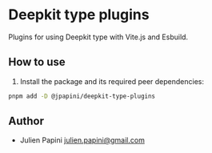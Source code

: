 # Deepkit type plugins

Plugins for using Deepkit type with Vite.js and Esbuild.

## How to use

1. Install the package and its required peer dependencies:

```bash
pnpm add -D @jpapini/deepkit-type-plugins
```

## Author

- Julien Papini <julien.papini@gmail.com>
